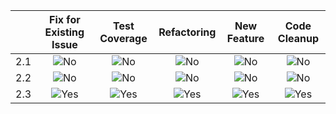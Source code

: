 |     |                 Fix for Existing Issue                 |                     Test Coverage                      |                      Refactoring                       |                      New Feature                       |                      Code Cleanup                      |
|:----|:------------------------------------------------------:|:------------------------------------------------------:|:------------------------------------------------------:|:------------------------------------------------------:|:------------------------------------------------------:|
| 2.1 | ![No]({{site.baseurl}}/common/images/red-x.png) | ![No]({{site.baseurl}}/common/images/red-x.png) |    ![No]({{site.baseurl}}/common/images/red-x.png)     |    ![No]({{site.baseurl}}/common/images/red-x.png)     |    ![No]({{site.baseurl}}/common/images/red-x.png)     |
| 2.2 | ![No]({{site.baseurl}}/common/images/green-check.png) | ![No]({{site.baseurl}}/common/images/green-check.png) | ![No]({{site.baseurl}}/common/images/green-check.png) |    ![No]({{site.baseurl}}/common/images/red-x.png)     |    ![No]({{site.baseurl}}/common/images/red-x.png)     |
| 2.3 | ![Yes]({{site.baseurl}}/common/images/green-check.png) | ![Yes]({{site.baseurl}}/common/images/green-check.png) | ![Yes]({{site.baseurl}}/common/images/green-check.png) | ![Yes]({{site.baseurl}}/common/images/green-check.png) | ![Yes]({{site.baseurl}}/common/images/green-check.png) |
